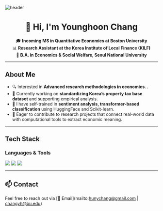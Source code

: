 <!--Header-->
![header](https://capsule-render.vercel.app/api?type=transparent&color=black&height=300&section=header&text=Good%20to%20see%20you!)

<div align="center">
  
# 👋 Hi, I'm Younghoon Chang

🎓 **Incoming MS in Quantitative Economics at Boston University**  
📊 **Research Assistant at the Korea Institute of Local Finance (KILF)**  
🏫 **B.A. in Economics & Social Welfare, Seoul National University**

</div>

---

## About Me

- 🔍 Interested in **Advanced research methodologies in economics**. .  
- 🧾 Currently working on **standardizing Korea’s property tax base dataset** and supporting empirical analysis.  
- 💬 I have self-trained in **sentiment analysis, transformer-based classification** using HuggingFace and Scikit-learn.  
- 🧠 Eager to contribute to research projects that connect real-world data with computational tools to extract economic meaning.

---

## Tech Stack

### Languages & Tools
<img src="https://img.shields.io/badge/Python-3776AB?style=flat-square&logo=python&logoColor=white"/>
<img src="https://img.shields.io/badge/R-276DC3?style=flat-square&logo=R&logoColor=white"/>
<img src="https://img.shields.io/badge/Jupyter-F37626?style=flat-square&logo=Jupyter&logoColor=white"/>

---

## 📫 Contact

Feel free to reach out via [📧 Email](mailto:hunychang@gmail.com | changyh@bu.edu)  
